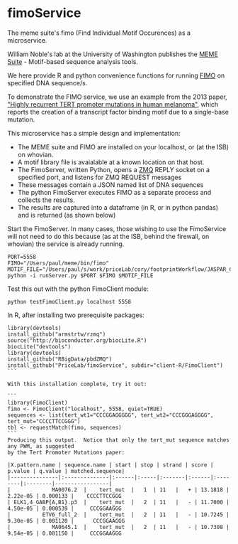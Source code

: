 # fimoService
The meme suite's fimo (Find Individual Motif Occurences) as a microservice.


William Noble's lab at the University of Washington publishes the [MEME
Suite](http://meme-suite.org/index.html) - Motif-based sequence analysis tools.

We here provide R and python convenience functions for running
[FIMO](http://meme-suite.org/doc/fimo.html?man_type=web) on specified DNA sequence/s.

To demonstrate the FIMO service, we use an example from the 2013 paper,
["Highly recurrent TERT promoter mutations in human melanoma"](http://www.ncbi.nlm.nih.gov/pmc/articles/PMC4423787),
which reports the creation of a transcript factor binding motif due to a single-base mutation.

This microservice has a simple design and implementation:

  * The MEME suite and FIMO are installed on your localhost, or (at the ISB) on whovian.
  * A motif library file is avaialable at a known location on that host.
  * The FimoServer, written Python, opens a [ZMQ](http://zeromq.org/) REPLY socket on
    a specified port, and listens for ZMQ REQUEST messages
  * These messages contain a JSON named list of DNA sequences
  * The python FimoServer executes FIMO as a separate process and collects the results.
  * The results are captured into a dataframe (in R, or in python pandas) and is returned (as shown below)


Start the FimoServer.  In many cases, those wishing to use the FimoService will not need
to do this because (as at the ISB, behind the firewall, on whovian) the service is
already running.
```
PORT=5558
FIMO="/Users/paul/meme/bin/fimo"
MOTIF_FILE="/Users/paul/s/work/priceLab/cory/footprintWorkflow/JASPAR_CORE_plus_seth.meme"
python -i runServer.py $PORT $FIMO $MOTIF_FILE
```

Test this out with the python FimoClient module:

```
python testFimoClient.py localhost 5558
```

In R, after installing two prerequisite packages:

````
library(devtools)
install_github("armstrtw/rzmq")
source("http://bioconductor.org/biocLite.R")
biocLite("devtools")
library(devtools)
install_github("RBigData/pbdZMQ")
install_github("PriceLab/fimoService", subdir="client-R/FimoClient")
``` 

With this installation complete, try it out:

```
library(FimoClient)
fimo <- FimoClient("localhost", 5558, quiet=TRUE)
sequences <- list(tert_wt1="CCCGGAGGGGG", tert_wt2="CCCGGGAGGGG", tert_mut="CCCCTTCCGGG")
tbl <- requestMatch(fimo, sequences)
```
Producing this output.  Notice that only the tert_mut sequence matches any PWM, as suggested
by the Tert Promoter Mutations paper:

|X.pattern.name | sequence.name | start | stop | strand | score | p.value | q.value | matched.sequence|
|---------------|:--------------|:------|:-----|:-------|:------|:--------|:--------|-----------------|
|             MA0076.2  |    tert_mut  |   1  | 11   |   + | 13.1818 | 2.22e-05 | 0.000133 |    CCCCTTCCGGG
| ELK1,4_GABP{A,B1}.p3  |    tert_mut  |   2  | 11   |   - | 11.7000 | 4.50e-05 | 0.000539 |     CCCGGAAGGG
|          ETV6_full_2  |    tert_mut  |   2  | 11   |   - | 10.7245 | 9.30e-05 | 0.001120 |      CCCGGAAGGG
|             MA0645.1  |    tert_mut  |   2  | 11   |   - | 10.7308 | 9.54e-05 | 0.001150 |     CCCGGAAGGG



